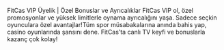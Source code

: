FitCas VIP Üyelik | Özel Bonuslar ve Ayrıcalıklar
FitCas VIP ol, özel promosyonlar ve yüksek limitlerle oynama ayrıcalığını yaşa. Sadece seçkin oyunculara özel avantajlar!Tüm spor müsabakalarına anında bahis yap, casino oyunlarında şansını dene. FitCas’ta canlı TV keyfi ve bonuslarla kazanç çok kolay!
